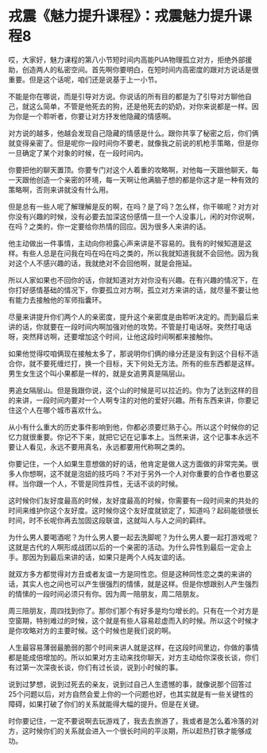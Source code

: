 # 戎震《魅力提升课程》：戎震魅力提升课程8

哎，大家好，魅力课程的第八小节短时间内高能PUA物理孤立对方，拒绝外部援助，创造两人的私密空间。首先啊你要明白，在短时间内高密度的跟对方说话是很重要。但是这个话呢，咱们还是说基于上一小节。

不能是你在哪说，而是引导对方说。你说话的所有目的都是为了引导对方聊他自己，就这么简单，不管是他死去的狗，还是他死去的奶奶，对你来说都是一样。因为你是一个聆听者，你要让对方抒发他隐藏的情感啊。

对方说的越多，他越会发现自己隐藏的情感是什么。跟你共享了秘密之后，你们俩就变得亲密了。但是呢你一段时间你不要老，就像我之前说的机枪手策略，但是你一旦确定了某个对象的时候，在一段时间内。

你要把他的聊天置顶。你要专门对这个人着重的攻略啊，对他每一天跟他聊天，每一天跟他创造一个亲密的环境，每一天啊让他满脑子想的都是你这才是一种有效的策略啊，否则来讲就没有什么用。

但是总有一些人呢了解理解是反的啊，在吗？是了吗？怎么样，你干嘛呢？对方对你没有兴趣的时候，没有必要去加深这份感情一旦一个人没事儿，闲的对你说啊，在吗？之类的，你一定要给你热情的回应。因为很多人来讲的话。

他主动做出一件事情，主动向你袒露心声来讲是不容易的。我有的时候知道是这样。有些人总是在问我在吗在吗在吗之类的，所以我就知道我就不会回他。因为我对这个人不感兴趣的话，我就绝对不会回他啊，就是会拖延。

所以人家如果也不回你的话，你就知道对方对你没有兴趣。在有兴趣的情况下，在你打好感情基础的情况下，你要孤立对方啊，孤立对方来讲的话，就尽量不要让他有能力去接触他的军师指囊环。

尽量来讲提升你们两个人的亲密度，提升这个亲密度是由聆听决定的。而到最后来讲的话，你就要在一段时间内啊加强对他的攻势。不管是打电话呀。突然打电话呀，突然拜访啊，还要增加这个时间，让他这段时间啊都来接触你。

如果他觉得哎咱俩现在接触太多了，那说明你们俩的缘分还是没有到这个目标不适合你，就不要死缠烂打，换一个目标，天下何处无方法。所有的些东西都是这样。男生女生这个叫小果都是一样的，就是女追男真是隔层山。

男追女隔层山。但是我跟你说，这个山的时候是可以拉近的。你为了达到这样的目的来讲，一段时间内要对一个人啊专注的对他的爱好兴趣。所有东西来讲，你要记住这个人在哪个城市喜欢什么。

从小有什么重大的历史事件影响到他，你都必须要烂熟于心。所以这个时候你的记忆力就很重要。你记不下来，就把它记在记事本上。当然来讲，这个记事本永远不要让人看见，永远不要用真名，永远都要用代称啊之类的。

你要记住，一个人如果生意想做的好的话，他肯定是做人这方面做的非常完美。很多人你想啊，这不就是泡妞的技巧吗？不对于另外一个人对你重要的合作者也要这样。当你跟一个人，不管是同性异性，无话不谈的时候。

这时候你们友好度最高的时候，友好度最高的时候，你需要有一段时间来的共处的时间来维护你这个友好度。这时候你这个友好度就锁定了，知道吗？起码能锁很长时间，时不长呢你再去加固这段联谊，这就叫人与人之间的羁绊。

为什么男人要喝酒呢？为什么男人要一起去洗脚呢？为什么男人要一起打游戏呢？这就是古代的人啊形成战团以后的一个亲密的活动。为什么异性到最后一定会上手。那因为到最后来讲的话，如果只是两个人纯友谊的话。

就双方多方都觉得对方丑或者友谊一方是同性恋。但是这种同性恋之类的来讲的话，其实人也之间也可以产生很强烈的情愫，就是这样。但是你想跟别人产生强烈的情愫的一段时间必须只有你。因为周一陪朋友，周二陪朋友。

周三陪朋友，周四找到你了。那你们那个有好多是均匀增长的。只有在一个对方是空窗期，特别难过的时候，这个就是有些人容易趁虚而入的时候。所以这个时候才是你攻略对方的主要时候。这个时候也是我们说的啊。

人生最容易薄弱最脆弱的那个时间来讲人就是这样，在这段时间里边，你做的事情都是能成倍增加的。所以如果对方主动来找你聊天，对方主动给你深夜长谈，你们有过第一次深夜长谈，你们有过长谈，说到小时候的事。

说到过梦想，说到过死去的亲友，说到过自己人生遗憾的事，就像说那个回答过25个问题以后，对方自然会爱上你的一个问题也好，也其实就是有一些关键性的障碍，如果打破了你们的关系就能得大幅的提升。但是在关键。

时你要记住，一定不要说啊去玩游戏了，我去去旅游了，我或者是怎么着冷落的对方，这时候你们的关系就会进入一个很长时间的平淡期，所以趁热打铁才能够成功。

